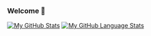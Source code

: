 ### Welcome 👋

<!--
**raduking/raduking** is a ✨ _special_ ✨ repository because its `README.md` (this file) appears on your GitHub profile.

Here are some ideas to get you started:

- 🔭 I’m currently working on ...
- 🌱 I’m currently learning ...
- 👯 I’m looking to collaborate on ...
- 🤔 I’m looking for help with ...
- 💬 Ask me about ...
- 📫 How to reach me: ...
- 😄 Pronouns: ...
- ⚡ Fun fact: ...
-->

[![My GitHub Stats](https://github-readme-stats.vercel.app/api/?username=raduking&count_private=true&theme=default&showicons=true&line_height=18)]()
[![My GitHub Language Stats](https://github-readme-stats.vercel.app/api/top-langs/?username=raduking&langs_count=5&theme=default)]()
